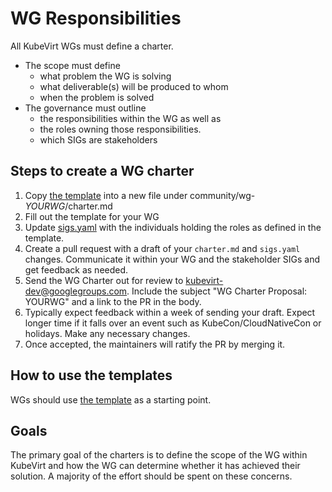# WG Responsibilities

All KubeVirt WGs must define a charter.

- The scope must define
  - what problem the WG is solving
  - what deliverable(s) will be produced to whom
  - when the problem is solved
- The governance must outline
  - the responsibilities within the WG as well as
  - the roles owning those responsibilities.
  - which SIGs are stakeholders

## Steps to create a WG charter

1. Copy [the template][WG Template] into a new file under community/wg-*YOURWG*/charter.md
2. Fill out the template for your WG
3. Update [sigs.yaml] with the individuals holding the roles as defined in the template.
4. Create a pull request with a draft of your `charter.md` and `sigs.yaml` changes. Communicate it within your WG and the stakeholder SIGs and get feedback as needed.
5. Send the WG Charter out for review to kubevirt-dev@googlegroups.com. Include the subject "WG Charter Proposal: YOURWG"
   and a link to the PR in the body.
6. Typically expect feedback within a week of sending your draft. Expect longer time if it falls over an
   event such as KubeCon/CloudNativeCon or holidays. Make any necessary changes.
7. Once accepted, the maintainers will ratify the PR by merging it.

## How to use the templates

WGs should use [the template][WG Template] as a starting point.


## Goals

The primary goal of the charters is to define the scope of the WG within KubeVirt and how the WG can determine whether it has achieved their solution. A majority of the effort should be spent on these concerns.

[WG Template]: wg-charter-template.md
[sigs.yaml]: ../sigs.yaml

